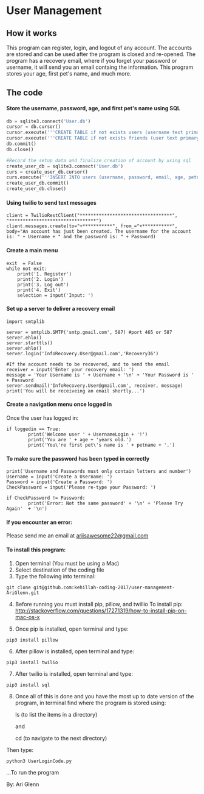 # User Management

## How it works
This program can register, login, and logout of any account. The accounts are stored and can be used after the program is closed and re-opened. The program has a recovery email, where if you forget your password or username, it will send you an email containg the information. This program stores your age, first pet's name, and much more.


## The code
#### Store the username, password, age, and first pet's name using SQL
```python
db = sqlite3.connect('User.db')
cursor = db.cursor()
cursor.execute('''CREATE TABLE if not exists users (username text primary key, password text, email text, age text, petname text, bio text, todayDate text, filename text, career text, gender text, homeAddress text)''')
cursor.execute('''CREATE TABLE if not exists friends (user text primary key, friendsList text, friendRequests text)''')
db.commit()
db.close()

#Record the setup data and finalize creation of account by using sql
create_user_db = sqlite3.connect('User.db')
curs = create_user_db.cursor()
curs.execute('''INSERT INTO users (username, password, email, age, petname, bio, todayDate, filename, career, gender, homeAddress) VALUES (?, ?, ?, ?, ?, ?, ?, ?, ?, ?, ?)''', [(Username), (encryptedPassword), (emailAddress), (calculatedAge), (petname), (bio), (today), (filename), (career), (gender), (homeAddress)])
create_user_db.commit()
create_user_db.close()
```

#### Using twilio to send text messages
```
client = TwilioRestClient("**********************************", "********************************")
client.messages.create(to="+***********", from_="+***********", body="An account has just been created. The username for the account is: " + Username + " and the password is: " + Password)			
```

#### Create a main menu
```
exit  = False
while not exit:
	print('1. Register')
	print('2. Login')
	print('3. Log out')
	print('4. Exit')
	selection = input('Input: ')
```

#### Set up a server to deliver a recovery email
```
import smtplib

server = smtplib.SMTP('smtp.gmail.com', 587) #port 465 or 587
server.ehlo()
server.starttls()
server.ehlo()
server.login('InfoRecovery.User@gmail.com','Recovery36')

#If the account needs to be recovered, and to send the email
receiver = input('Enter your recovery email: ')
message = 'Your Username is ' + Username + '\n' + 'Your Password is ' + Password
server.sendmail('InfoRecovery.User@gmail.com', receiver, message)
print('You will be receiveing an email shortly...')
```

#### Create a navigation menu once logged in
Once the user has logged in:
```
if loggedin == True:
		print('Welcome user ' + UsernameLogin + '!')
		print('You are ' + age + 'years old.')
		print('You\'re first pet\'s name is ' + petname + '.')
```

#### To make sure the password has been typed in correctly
```
print('Username and Passwords must only contain letters and number')
Username = input('Create a Username: ')
Password = input('Create a Password: ')
CheckPassword = input('Please re-type your Password: ')

if CheckPassword != Password:
		print('Error: Not the same password' + '\n' + 'Please Try Again'  + '\n')
```

#### If you encounter an error:

Please send me an email at ariisawesome22@gmail.com

#### To install this program:

1. Open terminal (You must be using a Mac)
2. Select destination of the coding file
3. Type the following into terminal:
```
git clone git@github.com:kehillah-coding-2017/user-management-AriGlenn.git
```
4. Before running you must install pip, pillow, and twillio
		To install pip:
		http://stackoverflow.com/questions/17271319/how-to-install-pip-on-mac-os-x

5. Once pip is installed, open terminal and type:
```
pip3 install pillow
```
6. After pillow is installed, open terminal and type:
```
pip3 install twilio
```
7. After twilio is installed, open terminal and type:
```
pip3 install sql
```
8. Once all of this is done and you have the most up to date version of the program, in terminal find where the program is stored using: 

	ls (to list the items in a directory)

	and 

	cd (to navigate to the next directory) 

Then type:
```
python3 UserLoginCode.py
```
...To run the program

By: Ari Glenn
